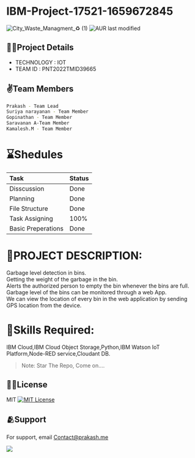 # IBM-Project-17521-1659672845
![City_Waste_Managment_♻️ (1)](https://user-images.githubusercontent.com/73785492/193410316-4b1982bd-481a-464d-9b8e-7ff62813f075.png)
![AUR last modified](https://img.shields.io/aur/last-modified/google-chrome)

## 👨‍💻Project Details
- TECHNOLOGY : IOT        
- TEAM ID : PNT2022TMID39665

## ✌️Team Members

```sh
Prakash - Team Lead
Suriya narayanan - Team Member
Gopinathan - Team Member
Saravanan A-Team Member
Kamalesh.M - Team Member
```

# **⌛Shedules**
| Task | Status    |
| :-------- | :------- |
| Disscussion | Done |
| Planning | Done |
| File Structure | Done |
| Task Assigning | 100% |
| Basic Preperations | Done |


# **📜PROJECT DESCRIPTION:**          
Garbage level detection in bins.     
Getting the weight of the garbage in the bin.      
Alerts the authorized person to empty the bin whenever the bins are full.     
Garbage level of the bins can be monitored through a web App.        
We can view the location of every bin in the web application by sending GPS location from the device.  

# **🎯Skills Required:**        
IBM Cloud,IBM Cloud Object Storage,Python,IBM Watson IoT Platform,Node-RED service,Cloudant DB.



> Note: Star The Repo, Come on....


## 🙌🏻License 

MIT [![MIT License](https://img.shields.io/badge/License-MIT-green.svg)](https://choosealicense.com/licenses/mit/)

## 🫂Support

For support, email Contact@prakash.me

<a href = "https://github.com/IBM-EPBL/IBM-Project-17521-1659672845/graphs/contributors">
  <img src = "https://contrib.rocks/image?repo=IBM-EPBL/IBM-Project-17521-1659672845"/>
</a>
